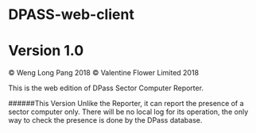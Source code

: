 # DPASS-web-client
Version 1.0
====================================
:copyright: Weng Long Pang 2018
:copyright: Valentine Flower Limited 2018

This is the web edition of DPass Sector Computer Reporter.

######This Version
Unlike the Reporter, it can report the presence of a sector computer only. 
There will be no local log for its operation, the only way to check the presence is done by the DPass database. 

